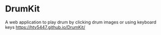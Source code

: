 # DrumKit
A web application to play drum by clicking drum images or using keyboard keys
https://htv5447.github.io/DrumKit/
